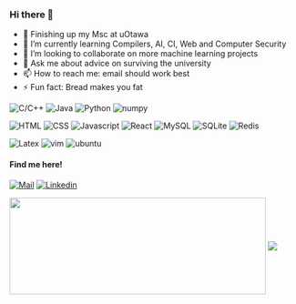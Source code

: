 ### Hi there 👋
- 🔭 Finishing up my Msc at uOtawa
- 🌱 I’m currently learning Compilers, AI, CI, Web and Computer Security
- 👯 I’m looking to collaborate on more machine learning projects
- 💬 Ask me about advice on surviving the university
- 📫 How to reach me: email should work best
- ⚡ Fun fact: Bread makes you fat

![C/C++](https://img.shields.io/badge/-C/C++-00599C?style=for-the-badge&logo=C&logoColor=white)
![Java](https://img.shields.io/badge/-Java-ED8B00?style=for-the-badge&logo=java)
![Python](https://img.shields.io/badge/-Python-3776AB?style=for-the-badge&logo=python&logoColor=white)
    ![numpy](https://img.shields.io/badge/-numpy-3776AB?style=for-the-badge&logo=numpy)

![HTML](https://img.shields.io/badge/-HTML-E34F26?style=for-the-badge&logo=html5&logoColor=white)
![CSS](https://img.shields.io/badge/-CSS-1572B6?style=for-the-badge&logo=css3&logoColor=white)
![Javascript](https://img.shields.io/badge/-Javascript-F7DF1E?style=for-the-badge&logo=javascript&logoColor=black)
![React](https://img.shields.io/badge/-React-EEEEEE?style=for-the-badge&logo=react&logoColor=grey)
![MySQL](https://img.shields.io/badge/-MySQL-4479A1?style=for-the-badge&logo=mysql&logoColor=white)
![SQLite](https://img.shields.io/badge/-SQLite-EEEEEE?style=for-the-badge&logo=sqlite&logoColor=grey)
![Redis](https://img.shields.io/badge/-Redis-47A248?style=for-the-badge&logo=redis)

![Latex](https://img.shields.io/badge/Latex-E95420?style=for-the-badge&logo=latex)
![vim](https://img.shields.io/badge/Vim-E95420?style=for-the-badge&logo=vim)
![ubuntu](https://img.shields.io/badge/Ubuntu-E95420?style=for-the-badge&logo=ubuntu&logoColor=white)


#### Find me here!
[![Mail](https://img.shields.io/badge/-Mail-D14836?style=for-the-badge&logo=Gmail&logoColor=white)](mailto:behdadmansouri@aut.ac.ir)
[![Linkedin](https://img.shields.io/badge/-LinkedIn-blue?style=for-the-badge&logo=Linkedin&logoColor=white)](https://www.linkedin.com/in/behdad-mansouri-36637715a/)


<div>
<a>
    <img width=450 height=170 align="center" src="https://github-readme-stats.vercel.app/api?username=behdadmansouri&theme=midnight-purple&show_icons=true&bg_color=0D1117&hide_border=true" />
</a>
<a>
    <img align="center" src="https://github-readme-stats.vercel.app/api/top-langs/?username=behdadmansouri&theme=midnight-purple&layout=compact&bg_color=0D1117&hide_border=true" />
</a>
</div>


<!--
#### And yet :)
![Your Repository's Stats](https://github-readme-stats.vercel.app/api/top-langs/?username=behdadmansouri&theme=blue-green)
[![Website](https://img.shields.io/badge/-Website-grey?style=for-the-badge&logo=google-chrome&logoColor=white)](https://behdadmansouri.github.io/about-me/)
[![Telegram](https://img.shields.io/badge/-Telegram-26A5E4?style=for-the-badge&logo=Telegram&logoColor=white)](https://t.me/MicroTA)
-->


<!--
**behdadmansouri/behdadmansouri** is a ✨ _special_ ✨ repository because its `README.md` (this file) appears on your GitHub profile.

Here are some ideas to get you started:
- 😄 Pronouns: ...
- 🤔 I’m looking for help with ...

-->

